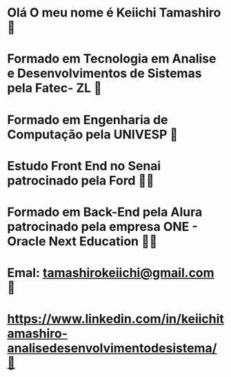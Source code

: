 # Olá O meu nome é Keiichi Tamashiro👋
# Formado em Tecnologia em Analise e Desenvolvimentos de Sistemas pela Fatec- ZL 👋
# Formado em Engenharia de Computação pela UNIVESP 👋
# Estudo Front End no Senai patrocinado pela Ford 👋👋
# Formado em Back-End pela Alura patrocinado pela empresa ONE - Oracle Next Education 👋👋
# Emal: tamashirokeiichi@gmail.com 👋
# https://www.linkedin.com/in/keiichitamashiro-analisedesenvolvimentodesistema/👋

                                         

<!--
**tamashiros/tamashiros** is a ✨ _special_ ✨ repository because its `README.md` (this file) appears on your GitHub profile.

Here are some ideas to get you started:

- 🔭 I’m currently working on ...
- 🌱 I’m currently learning ...
- 👯 I’m looking to collaborate on ...
- 🤔 I’m looking for help with ...
- 💬 Ask me about ...
- 📫 How to reach me: ...
- 😄 Pronouns: ...
- ⚡ Fun fact: ...
-->
